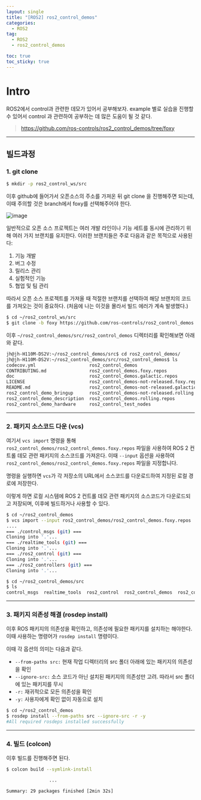 ```yaml
---
layout: single
title: "[ROS2] ros2_control_demos"
categories:
  - ROS2
tag:
  - ROS2
  - ros2_control_demos

toc: true
toc_sticky: true
---
```


# Intro
ROS2에서 control과 관련한 데모가 있어서 공부해보자. example 별로 실습을 진행할 수 있어서 control 과 관련하여 공부하는 데 많은 도움이 될 것 같다.

> <https://github.com/ros-controls/ros2_control_demos/tree/foxy>

--- 

## 빌드과정

### 1. git clone
```bash
$ mkdir -p ros2_control_ws/src
```

이후 github에 들어가서 오픈소스의 주소를 가져온 뒤 git clone 을 진행해주면 되는데, 이때 주의할 것은 branch에서 foxy를 선택해주어야 한다.

![image](https://github.com/Juunghyeon/test/assets/78840944/64d57e2e-23a7-4f00-9ab9-a974a564ad71)

일반적으로 오픈 소스 프로젝트는 여러 개발 라인이나 기능 세트를 동시에 관리하기 위해 여러 가지 브랜치를 유지한다. 이러한 브랜치들은 주로 다음과 같은 목적으로 사용된다:

1. 기능 개발
2. 버그 수정
3. 릴리스 관리
4. 실험적인 기능
5. 협업 및 팀 관리

따라서 오픈 소스 프로젝트를 가져올 때 적절한 브랜치를 선택하여 해당 브랜치의 코드를 가져오는 것이 중요하다. (처음에 나는 이것을 몰라서 빌드 에러가 계속 발생했다.)

```bash
$ cd ~/ros2_control_ws/src
$ git clone -b foxy https://github.com/ros-controls/ros2_control_demos.git
```

이후 `~/ros2_control_demos/src/ros2_control_demos` 디렉터리를 확인해보면 아래와 같다.

```bash
jh@jh-H110M-DS2V:~/ros2_control_demos/src$ cd ros2_control_demos/
jh@jh-H110M-DS2V:~/ros2_control_demos/src/ros2_control_demos$ ls
codecov.yml                    ros2_control_demos
CONTRIBUTING.md                ros2_control_demos.foxy.repos
doc                            ros2_control_demos.galactic.repos
LICENSE                        ros2_control_demos-not-released.foxy.repos
README.md                      ros2_control_demos-not-released.galactic.repos
ros2_control_demo_bringup      ros2_control_demos-not-released.rolling.repos
ros2_control_demo_description  ros2_control_demos.rolling.repos
ros2_control_demo_hardware     ros2_control_test_nodes
```

---

### 2. 패키지 소스코드 다운 (vcs)

여기서 `vcs import` 명령을 통해 `ros2_control_demos/ros2_control_demos.foxy.repos` 파일을 사용하여 ROS 2 컨트롤 데모 관련 패키지의 소스코드를 가져온다. 이때 `--input` 옵션을 사용하여 `ros2_control_demos/ros2_control_demos.foxy.repos` 파일을 지정합니다.

명령을 실행하면 `vcs`가 각 저장소의 URL에서 소스코드를 다운로드하여 지정된 로컬 경로에 저장한다.

이렇게 하면 로컬 시스템에 ROS 2 컨트롤 데모 관련 패키지의 소스코드가 다운로드되고 저장되며, 이후에 빌드하거나 사용할 수 있다.

```bash
$ cd ~/ros2_control_demos
$ vcs import --input ros2_control_demos/ros2_control_demos.foxy.repos
....
=== ./control_msgs (git) ===
Cloning into '.'...
=== ./realtime_tools (git) ===
Cloning into '.'...
=== ./ros2_control (git) ===
Cloning into '.'...
=== ./ros2_controllers (git) ===
Cloning into '.'...

$ cd ~/ros2_control_demos/src
$ ls
control_msgs  realtime_tools  ros2_control  ros2_control_demos  ros2_controllers
```

---

### 3. 패키지 의존성 해결 (rosdep install)
이후 ROS 패키지의 의존성을 확인하고, 의존성에 필요한 패키지를 설치하는 해야한다. 이때 사용하는 명령어가 `rosdep install` 명령이다.

이때 각 옵션의 의미는 다음과 같다.

- `--from-paths src:` 현재 작업 디렉터리의 src 폴더 아래에 있는 패키지의 의존성을 확인
- `--ignore-src:` 소스 코드가 아닌 설치된 패키지의 의존성만 고려. 따라서 src 폴더에 있는 패키지를 무시
- `-r:` 재귀적으로 모든 의존성을 확인
- `-y:` 사용자에게 확인 없이 자동으로 설치

```bash
$ cd ~/ros2_control_demos
$ rosdep install --from-paths src --ignore-src -r -y
#All required rosdeps installed successfully
```
---

### 4. 빌드 (colcon)

이후 빌드를 진행해주면 된다.

```bash
$ colcon build --symlink-install

                ...

Summary: 29 packages finished [2min 32s]
```

